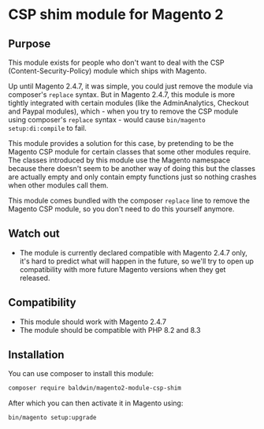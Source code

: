 # CSP shim module for Magento 2

## Purpose

This module exists for people who don't want to deal with the CSP (Content-Security-Policy) module which ships with Magento.

Up until Magento 2.4.7, it was simple, you could just remove the module via composer's `replace` syntax.
But in Magento 2.4.7, this module is more tightly integrated with certain modules (like the AdminAnalytics, Checkout and Paypal modules), which - when you try to remove the CSP module using composer's `replace` syntax - would cause `bin/magento setup:di:compile` to fail.

This module provides a solution for this case, by pretending to be the Magento CSP module for certain classes that some other modules require. The classes introduced by this module use the Magento namespace because there doesn't seem to be another way of doing this but the classes are actually empty and only contain empty functions just so nothing crashes when other modules call them.

This module comes bundled with the composer `replace` line to remove the Magento CSP module, so you don't need to do this yourself anymore.

## Watch out

- The module is currently declared compatible with Magento 2.4.7 only, it's hard to predict what will happen in the future, so we'll try to open up compatibility with more future Magento versions when they get released.

## Compatibility

- This module should work with Magento 2.4.7
- The module should be compatible with PHP 8.2 and 8.3

## Installation

You can use composer to install this module:

```sh
composer require baldwin/magento2-module-csp-shim
```

After which you can then activate it in Magento using:

```sh
bin/magento setup:upgrade
```
